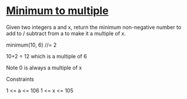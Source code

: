 # [Minimum to multiple](https://www.codewars.com/kata/5e030f77cec18900322c535d) #

Given two integers a and x, return the minimum non-negative number to add to / subtract from a to make it a multiple of x.

minimum(10, 6)  //= 2

10+2 = 12 which is a multiple of 6

Note
0 is always a multiple of x

Constraints

1 <= a <= 106
1 <= x <= 105
